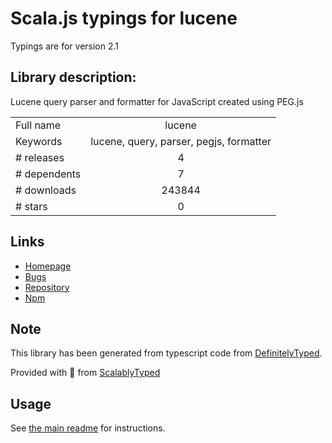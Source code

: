 
# Scala.js typings for lucene

Typings are for version 2.1

## Library description:
Lucene query parser and formatter for JavaScript created using PEG.js

|                    |                 |
| ------------------ | :-------------: |
| Full name          | lucene |
| Keywords           | lucene, query, parser, pegjs, formatter |
| # releases         | 4 |
| # dependents       | 7 |
| # downloads        | 243844 |
| # stars            | 0 |

## Links
- [Homepage](https://github.com/bripkens/lucene#readme)
- [Bugs](https://github.com/bripkens/lucene/issues)
- [Repository](https://github.com/bripkens/lucene)
- [Npm](https://www.npmjs.com/package/lucene)
    


## Note
This library has been generated from typescript code from [DefinitelyTyped](https://definitelytyped.org).

Provided with :purple_heart: from [ScalablyTyped](https://github.com/oyvindberg/ScalablyTyped)

## Usage
See [the main readme](../../readme.md) for instructions.


